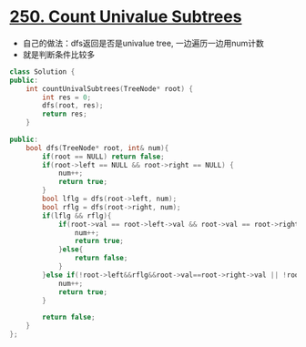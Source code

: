 # [250. Count Univalue Subtrees](https://leetcode.com/problems/count-univalue-subtrees/#/description)
* 自己的做法：dfs返回是否是univalue tree, 一边遍历一边用num计数
* 就是判断条件比较多

```C++
class Solution {
public:
    int countUnivalSubtrees(TreeNode* root) {
        int res = 0;
        dfs(root, res);
        return res;
    }
    
public:
    bool dfs(TreeNode* root, int& num){
        if(root == NULL) return false;
        if(root->left == NULL && root->right == NULL) {
            num++;
            return true;
        }
        bool lflg = dfs(root->left, num);
        bool rflg = dfs(root->right, num);
        if(lflg && rflg){
            if(root->val == root->left->val && root->val == root->right->val){
                num++;
                return true;
            }else{
                return false;
            }
        }else if(!root->left&&rflg&&root->val==root->right->val || !root->right&&lflg && root->val==root->left->val){
            num++;
            return true;
        }
        
        return false;
    }
};

```
